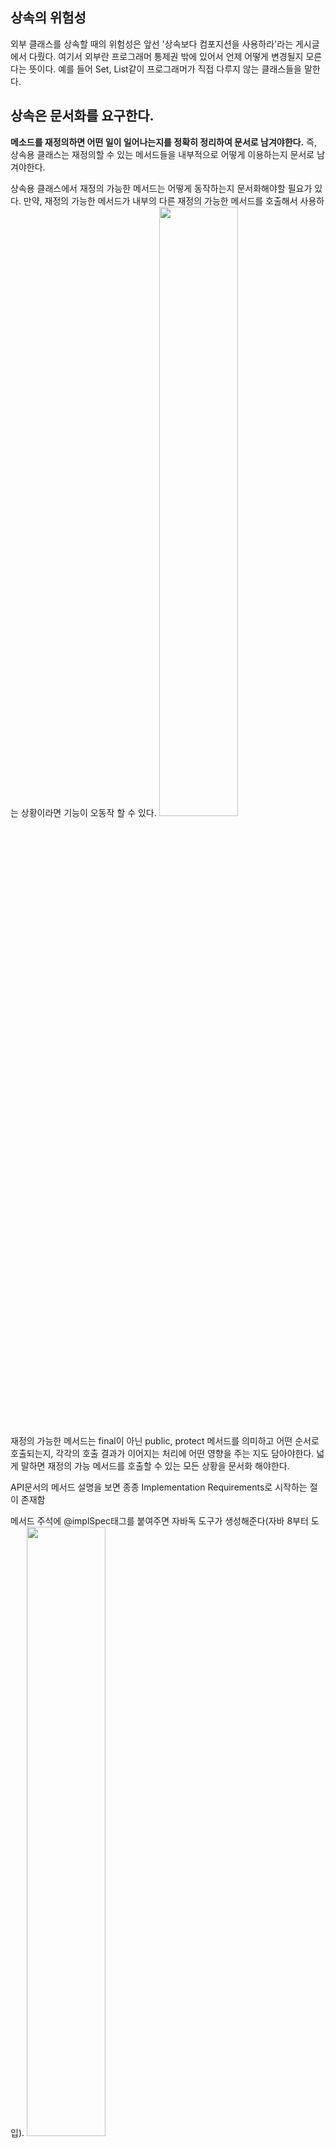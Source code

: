 ## **상속의 위험성**

외부 클래스를 상속할 때의 위험성은 앞선 '상속보다 컴포지션을 사용하라'라는 게시글에서 다뤘다. 여기서 외부란 프로그래머 통제권 밖에 있어서 언제 어떻게 변경될지 모른다는 뜻이다. 예를 들어 Set, List같이 프로그래머가 직접 다루지 않는 클래스들을 말한다.

## **상속은 문서화를 요구한다.**

**메소드를 재정의하면 어떤 일이 일어나는지를 정확히 정리하여 문서로 남겨야한다.** 즉, 상속용 클래스는 재정의할 수 있는 메서드들을 내부적으로 어떻게 이용하는지 문서로 남겨야한다. 

상속용 클래스에서 재정의 가능한 메서드는 어떻게 동작하는지 문서화해야할 필요가 있다. 만약, 재정의 가능한 메서드가 내부의 다른 재정의 가능한 메서드를 호출해서 사용하는 상황이라면 기능이 오동작 할 수 있다.
<img src="https://user-images.githubusercontent.com/52908154/103282609-ab174980-4a19-11eb-90a1-0d906117555d.png" width=50%>

재정의 가능한 메서드는 final이 아닌 public, protect 메서드를 의미하고 어떤 순서로 호출되는지, 각각의 호출 결과가 이어지는 처리에 어떤 영향을 주는 지도 담아야한다. 넓게 말하면 재정의 가능 메서드를 호출할 수 있는 모든 상황을 문서화 해야한다.

API문서의 메서드 설명을 보면 종종 Implementation Requirements로 시작하는 절이 존재함 

메서드 주석에 @implSpec태그를 붙여주면 자바독 도구가 생성해준다(자바 8부터 도입).
<img src="https://user-images.githubusercontent.com/52908154/103283514-1d892900-4a1c-11eb-8a3d-be3d00a32001.png" width=50%>

Implementation Requirements의 내용은 다음과 같다.

> 이 메서드는 컬렉션을 순회하며 주어진 원소를 찾도록 구현되었다. 주어진 원소를 찾으면 반복자의 remove메서드를 사용해 컬렉션에서 제거한다. 이 컬렉션이 주어진 객체를 갖고 있으나, 이 컬렉션의 iterator 메서드가 반환한 반복자가 remove메서드를 구현하지 않았다면 UnsupportedOperationException을 던진다.

이 문서와 대조적이게 HashSet은 상속하여 add를 재정의하면 addAll까지 영향을 준다는 사실을 알 수 없었다.

## **Protected 메서드 형태로 공개하라**

효율적인 하위 클래스를 큰 어려움 없이 만들 수 있게 하려면 클래스의 내부 동작 과정 중간에 끼어들 수 있는 훅(hook)을 잘 선별하여 protected메서드 형태로 공개해야 할 수도 있다. 드물게는 protected 필드로 공개해야할 수도 있다.

<img src="https://user-images.githubusercontent.com/52908154/103283523-21b54680-4a1c-11eb-92d8-592c0341a27f.png" width=50%>

> 이 리스트 혹은 이 리스트의 부분리스트에 정의된 clear 연산이 이 메서드를 호출한다. 리스트 구현의 내부 구조를 활용하도록 이 메서드를 재정의하면 이 리스트와 부분리스트의 clear 연산 성능을 크게 개선할 수 있다.

<img src="https://user-images.githubusercontent.com/52908154/103283530-27ab2780-4a1c-11eb-81ab-5cdae95ceee5.png" width=50%>

```java
list.subList(start, end).clear();

```

**이 메서드가 존재하는 이유는 단지 하위 클래스에서 부분리스트의 clear메서드를 고성능으로 만들기 쉽게 하기 위해서이다.** removeRange메서드가 없는 경우, 하위 클래스에서 clear메서드를 호출하면 제거할 원소 수의 제곱에 비례해 성능이 느려지거나 부분리스트의 매커니즘을 밑바닥 부터 새로 구현해야 했을 것이다.

상속용 클래스를 설계할 때 어떤 메서드를 protected로 노출해야하는지 정답은 없다. 심사숙고해서 잘 예측해본 다음, 실제 하위클래스를 만들어 시험해보는 것이 최선이다.  protected 메서드 하나하나가 내부 구현에 해당하므로 그 수는 가능한 한 적어야 한다. 반면, 너무 적게 노출해서 상속으로 얻는 이점마저 없애지 않도록 주의해야한다.

**상속용 클래스를 시험하는 방법은 직접 하위 클래스를 만들어보는 것이 '유일'하다.**

꼭 필요한 protected 맴버를 놓쳤다면 하위 클래스를 작성할 때 그 빈자리가 확연하게 드러난다. 반대로 하위 클래스를 여러 개 만들 때까지 전혀 쓰이지않는 protected 맴버는 사실 private이었어야 할 가능성이 크다. 저자의 경험상 검증에는 하위 클래스 3개 정도가 적당하다고하며 이 중하나 이상은 제3자가 작성해봐야한다고 말한다.

## **상속용 클래스 생성자는 직접/간접적 재정의 가능 메서드 호출 금지**

**상속용 클래스의 생성자는 직접적으로든 간접적으로든 재정의 가능 메서드를 호출해서는 안된다.** 상위 클래스의 생성자가 하위 클래스의 생성자보다 먼저 호출된다. 이때 재정의한 메서드가 하위 클래스의 생성자에서 초기화하는 값에 의존한다면 의도대로 동작하지 않을 것이다.

```java
public class Super {
    //잘못된 예 - 생성자가 재정의가능 메서드를 호출한다.
    public Super() {
    	overridMe();
    }
    
    public void overrideMe(){}
}

public final class Sub extends Super {
    // 초기화되지 않은 final 필드, 생성자에서 초기화한다.
    private final Instant instant;
    
    Sub() {
    	instant = instant.now();
    }
    // 재정의 가능 메서드, 상위 클래스의 생성자가 호출한다.
    @Override
    public void overrideMe(){
    	System.out.println(instant);
    }
    
    public static void main(String[] args){
    	Sub sub = new Sub();
        sub.overrideMe();
    }
}
```

-   상위 클래스의 생성자는 하위 클래스의 생성자가 인스턴스 필드를 초기화하기도 전에  overrideMe를 호출하기 때문에 null을 출력한다.
-   overrideMe에서 instant객체의 메서드를 호출하려 한다면 상위 클래스의 생성자가 overrideMe를 호출할 때 NullPointerException을 던지게 된다.
-   private, final, static 메서드는 재정의가 불가능하니 생성자에서 안심하고 호출해도 된다.

## **Cloneable과 Serializable 인터페이스를 상속용 클래스에 적용하지 마라**

clone과 readObject는 생성자와 비슷한 효과를 낸다(객체를 만든다)  상속용 클래스에서 Cloneable이나 Serializable을 구현할지 정해야 한다면, clone과 readObject 모두 직접적,/간접적으로든 재정의 가능 메서드를 호출해서는 안된다.

-   readObject의 경우 하위 클래스의 상태가 미쳐 역직렬화 되기 전에 재정의한 메서드부터 호출된다.
-   clone은 하위 클래스의 clone메서드가 복제본 상태를 올바른 상태로 수정하기 전에 재정의한 메서드를 호출한다. clone이 잘못되면 더 큰문제는 깊은 복사가 이뤄지지 않아 **원본객체에 타격을 줄 수 있다.**

Serializable을 구현한 상속용 클래스가 readResolve나 writeReplace 메서드를 갖는다면 이 메서드들은 private가 아닌 protected로 선언해야 한다. private로 선언하면 하위 클래스에서 무시되기 때문이다. 이 역시 상속을 허용하기 위해 내부 구현을 클래스 API로 공개하는 예중 하나이다. 인터페이스를 하위 클래스에서 구현하게 하는 방법도 있다.

클래스를 상속용으로 설계하려면 엄청난 노력이 들고 그 클래스에 안기는 제약도 크다. 여기에 대한 가장 좋은 방법은 상속용으로 설계하지 않은 클래스는 상속을 금지하는 것이다. 가장 쉬운 방법은 클래스를 final로 선언하는것, 두 번 쨰는 모든 생성자를 private나 package private로 선언하고 public한 정적 팩터리를 만들어주는 방법. 정적 팩터리 방법은 내부에서 다양한 하위 클래스를 만들어 쓸 수 있는 유연성을 준다.

상속의 대안으로는 인터페이스, 래퍼 클래스 패턴등이 있다. 상속을 금지하더라도 개발에 큰 어려움이 없을 것이다. 다만, 구체 클래스가 표준 인터페이스를 구현하지 않았는데 상속을 금지하면 사용하기 불편해진다. 이런 경우에도 상속을 꼭 허용하겠다면 클래스 내부에서는 재정의 가능 메서드를 사용하지않게 만들고 이 사실을 문서로 남기는 것이다. 

## **결론**

상속용 클래스를 설계하기 쉽지 않다. 클래스 내부에서 자신의 메서드가 어떻게 사용되는지 모두 문서로 기록해야하고 그 내용은 클래스가 사용되는 곳에서 반드시 지켜야한다. 만약 지켜지지 않는다면 내부 구현방식을 믿고 활용하던 하위 클래스가 오동작할 수 있다. 클래스를 확장해야할 명확한 이유가 떠오르지 않는다면 상속을 금지하도록 하자.
